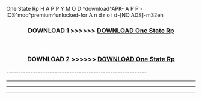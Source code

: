  One State Rp  H A P P Y M O D ^download^APK- A P P -IOS^mod^premium^unlocked-for A n d r o i d-[NO.ADS]-m32eh



<div align="center">

<h3>DOWNLOAD 1 >>>>>> <a href="https://en-mod.web.app/?en= One State Rp ">DOWNLOAD One State Rp  </a></h3><br>

<h3>DOWNLOAD 2 >>>>>> <a href="https://en-mod.web.app/?en= One State Rp ">DOWNLOAD One State Rp  </a></h3>

</div>
----------------------------------------------------------

----------------------------------------------------------

----------------------------------------------------------

----------------------------------------------------------



